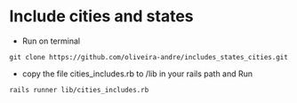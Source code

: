 # Include cities and states

* Run on terminal
```
git clone https://github.com/oliveira-andre/includes_states_cities.git
```

* copy the file cities_includes.rb to /lib in your rails path and Run
```
rails runner lib/cities_includes.rb
```
